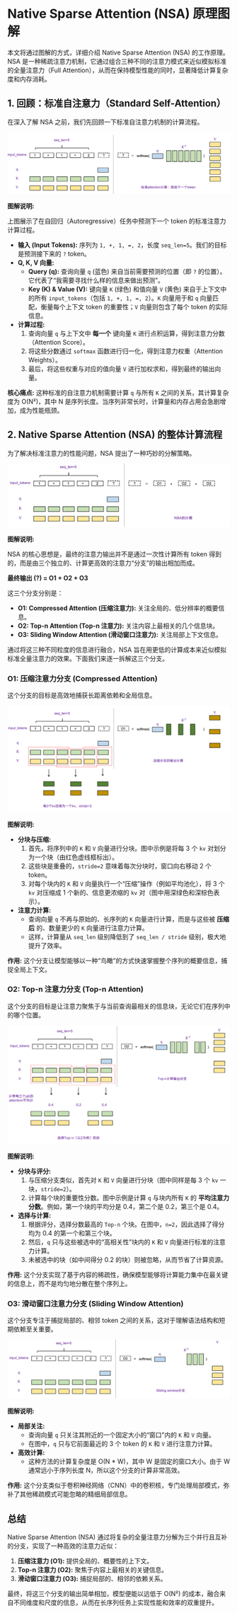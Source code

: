 # Native Sparse Attention (NSA) 原理图解

本文将通过图解的方式，详细介绍 Native Sparse Attention (NSA) 的工作原理。NSA 是一种稀疏注意力机制，它通过组合三种不同的注意力模式来近似模拟标准的全量注意力（Full Attention），从而在保持模型性能的同时，显著降低计算复杂度和内存消耗。

## 1. 回顾：标准自注意力（Standard Self-Attention）

在深入了解 NSA 之前，我们先回顾一下标准自注意力机制的计算流程。

![normal_attention](https://github.com/monster119120/Industrial_LLM_tutorial/raw/main/2_training/algo/nsa/normal_attention.png)

**图解说明:**

上图展示了在自回归（Autoregressive）任务中预测下一个 token 的标准注意力计算过程。

*   **输入 (Input Tokens):** 序列为 `1, +, 1, =, 2`，长度 `seq_len=5`。我们的目标是预测接下来的 `?` token。
*   **Q, K, V 向量:**
    *   **Query (q):** 查询向量 `q` (蓝色) 来自当前需要预测的位置（即 `?` 的位置）。它代表了“我需要寻找什么样的信息来做出预测”。
    *   **Key (K) & Value (V):** 键向量 `K` (绿色) 和值向量 `V` (黄色) 来自于上下文中的所有 `input_tokens`（包括 `1, +, 1, =, 2`）。`K` 向量用于和 `q` 向量匹配，衡量每个上下文 token 的重要性；`V` 向量则包含了每个 token 的实际信息。
*   **计算过程:**
    1.  查询向量 `q` 与上下文中 **每一个** 键向量 `K` 进行点积运算，得到注意力分数（Attention Score）。
    2.  将这些分数通过 `softmax` 函数进行归一化，得到注意力权重（Attention Weights）。
    3.  最后，将这些权重与对应的值向量 `V` 进行加权求和，得到最终的输出向量。

**核心痛点:** 这种标准的自注意力机制需要计算 `q` 与所有 `K` 之间的关系，其计算复杂度为 O(N²)，其中 N 是序列长度。当序列非常长时，计算量和内存占用会急剧增加，成为性能瓶颈。

## 2. Native Sparse Attention (NSA) 的整体计算流程

为了解决标准注意力的性能问题，NSA 提出了一种巧妙的分解策略。

![nsa_total](https://github.com/monster119120/Industrial_LLM_tutorial/raw/main/2_training/algo/nsa/nsa_total.png)

**图解说明:**

NSA 的核心思想是，最终的注意力输出并不是通过一次性计算所有 token 得到的，而是由三个独立的、计算更高效的注意力“分支”的输出相加而成。

**最终输出 (?) = O1 + O2 + O3**

这三个分支分别是：
*   **O1: Compressed Attention (压缩注意力):** 关注全局的、低分辨率的概要信息。
*   **O2: Top-n Attention (Top-n 注意力):** 关注内容上最相关的几个信息块。
*   **O3: Sliding Window Attention (滑动窗口注意力):** 关注局部上下文信息。

通过将这三种不同粒度的信息进行融合，NSA 旨在用更低的计算成本来近似模拟标准全量注意力的效果。下面我们来逐一拆解这三个分支。

### O1: 压缩注意力分支 (Compressed Attention)

这个分支的目标是高效地捕获长距离依赖和全局信息。

![compress_attention](https://github.com/monster119120/Industrial_LLM_tutorial/raw/main/2_training/algo/nsa/compress_attention.png)

**图解说明:**

*   **分块与压缩:**
    1.  首先，将序列中的 `K` 和 `V` 向量进行分块。图中示例是将每 3 个 `kv` 对划分为一个块（由红色虚线框标出）。
    2.  这些块是重叠的，`stride=2` 意味着每次分块时，窗口向右移动 2 个 token。
    3.  对每个块内的 `K` 和 `V` 向量执行一个“压缩”操作（例如平均池化），将 3 个 `kv` 对压缩成 1 个新的、信息更浓缩的 `kv` 对（图中用深绿色和深棕色表示）。
*   **注意力计算:**
    *   查询向量 `q` 不再与原始的、长序列的 `K` 向量进行计算，而是与这些被 **压缩后** 的、数量更少的 `K` 向量进行注意力计算。
    *   这样，计算量从 `seq_len` 级别降低到了 `seq_len / stride` 级别，极大地提升了效率。

**作用:** 这个分支让模型能够以一种“鸟瞰”的方式快速掌握整个序列的概要信息，捕捉全局上下文。

### O2: Top-n 注意力分支 (Top-n Attention)

这个分支的目标是让注意力聚焦于与当前查询最相关的信息块，无论它们在序列中的哪个位置。

![top_n_attention](https://github.com/monster119120/Industrial_LLM_tutorial/raw/main/2_training/algo/nsa/top_n_attention.png)

**图解说明:**

*   **分块与评分:**
    1.  与压缩分支类似，首先对 `K` 和 `V` 向量进行分块（图中同样是每 3 个 `kv` 一块，`stride=2`）。
    2.  计算每个块的重要性分数。图中示例是计算 `q` 与块内所有 `K` 的 **平均注意力分数**。例如，第一个块的平均分是 0.4，第二个是 0.2，第三个是 0.4。
*   **选择与计算:**
    1.  根据评分，选择分数最高的 `Top-n` 个块。在图中，`n=2`，因此选择了得分均为 0.4 的第一个和第三个块。
    2.  然后，`q` 只与这些被选中的“高相关性”块内的 `K` 和 `V` 向量进行标准的注意力计算。
    3.  未被选中的块（如中间得分 0.2 的块）则被忽略，从而节省了计算资源。

**作用:** 这个分支实现了基于内容的稀疏性，确保模型能够将计算能力集中在最关键的信息上，而不是均匀地分散在整个序列上。

### O3: 滑动窗口注意力分支 (Sliding Window Attention)

这个分支专注于捕捉局部的、相邻 token 之间的关系，这对于理解语法结构和短期依赖至关重要。

![sliding_window_attention](https://github.com/monster119120/Industrial_LLM_tutorial/raw/main/2_training/algo/nsa/sliding_window_attention.png)

**图解说明:**

*   **局部关注:**
    *   查询向量 `q` 只关注其附近的一个固定大小的“窗口”内的 `K` 和 `V` 向量。
    *   在图中，`q` 只与它前面最近的 3 个 token 的 `K` 和 `V` 进行注意力计算。
*   **高效计算:**
    *   这种方法的计算复杂度是 O(N * W)，其中 W 是固定的窗口大小。由于 W 通常远小于序列长度 N，所以这个分支的计算非常高效。

**作用:** 这个分支类似于卷积神经网络（CNN）中的卷积核，专门处理局部模式，弥补了其他稀疏模式可能忽略的精细局部信息。

## 总结

Native Sparse Attention (NSA) 通过将复杂的全量注意力分解为三个并行且互补的分支，实现了一种高效的注意力近似：

1.  **压缩注意力 (O1):** 提供全局的、概要性的上下文。
2.  **Top-n 注意力 (O2):** 聚焦于内容上最相关的关键信息。
3.  **滑动窗口注意力 (O3):** 捕捉局部的、相邻的依赖关系。

最终，将这三个分支的输出简单相加，模型便能以远低于 O(N²) 的成本，融合来自不同维度和尺度的信息，从而在长序列任务上实现性能和效率的双重提升。